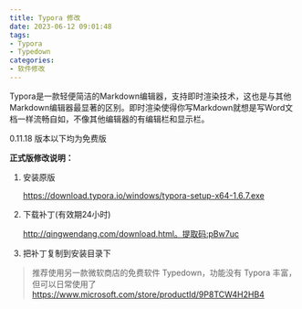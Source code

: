 ```yaml
---
title: Typora 修改
date: 2023-06-12 09:01:48
tags:
- Typora
- Typedown
categories:
- 软件修改
---
```

Typora是一款轻便简洁的Markdown编辑器，支持即时渲染技术，这也是与其他Markdown编辑器最显著的区别。即时渲染使得你写Markdown就想是写Word文档一样流畅自如，不像其他编辑器的有编辑栏和显示栏。

0.11.18 版本以下均为免费版

**正式版修改说明：**

1. 安装原版

    https://download.typora.io/windows/typora-setup-x64-1.6.7.exe

2. 下载补丁(有效期24小时)

    http://qingwendang.com/download.html。提取码:pBw7uc


3. 把补丁复制到安装目录下

> 推荐使用另一款微软商店的免费软件 Typedown，功能没有 Typora 丰富，但可以日常使用了
> https://www.microsoft.com/store/productId/9P8TCW4H2HB4
